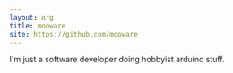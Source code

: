 ```yaml
---
layout: org
title: mooware
site: https://github.com/mooware
---
```

I'm just a software developer doing hobbyist arduino stuff.
